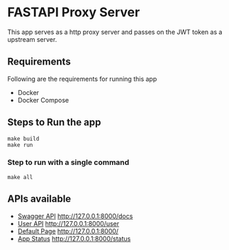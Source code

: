 # FASTAPI Proxy Server

This app serves as a http proxy server and passes on the JWT token as a upstream server.

## Requirements
Following are the requirements for running this app
- Docker
- Docker Compose

## Steps to Run the app

```
make build
make run
```

### Step to run with a single command
```
make all
```

## APIs available

- [Swagger API](http://127.0.0.1:8000/docs)
	http://127.0.0.1:8000/docs
- [User API](http://127.0.0.1:8000/user)
	http://127.0.0.1:8000/user
- [Default Page](http://127.0.0.1:8000/)
	http://127.0.0.1:8000/
- [App Status](http://127.0.0.1:8000/status)
	http://127.0.0.1:8000/status

